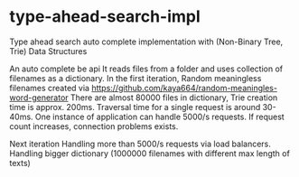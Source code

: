 # type-ahead-search-impl
Type ahead search auto complete implementation with (Non-Binary Tree, Trie) Data Structures 

An auto complete be api
It reads files from a folder and uses collection of filenames as a dictionary. 
In the first iteration, Random meaningless filenames created via https://github.com/kaya664/random-meaningles-word-generator
There are almost 80000 files in dictionary, Trie creation time is approx. 200ms. Traversal time for a single request is around 30-40ms.
One instance of application can handle 5000/s requests. If request count increases, connection problems exists.

Next iteration
    Handling more than 5000/s requests via load balancers.
    Handling bigger dictionary (1000000 filenames with different max length of texts)
